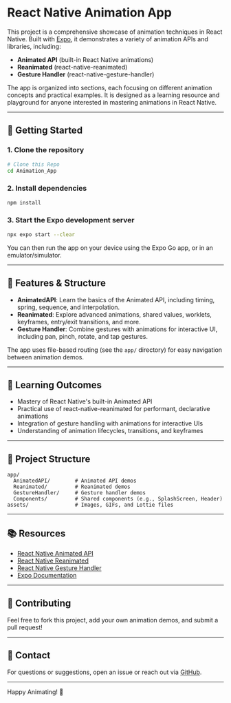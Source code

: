 # React Native Animation App

This project is a comprehensive showcase of animation techniques in React Native. Built with [Expo](https://expo.dev), it demonstrates a variety of animation APIs and libraries, including:

- **Animated API** (built-in React Native animations)
- **Reanimated** (react-native-reanimated)
- **Gesture Handler** (react-native-gesture-handler)

The app is organized into sections, each focusing on different animation concepts and practical examples. It is designed as a learning resource and playground for anyone interested in mastering animations in React Native.

---

## 🚀 Getting Started

### 1. Clone the repository

```bash
# Clone this Repo
cd Animation_App
```

### 2. Install dependencies

```bash
npm install
```

### 3. Start the Expo development server

```bash
npx expo start --clear
```

You can then run the app on your device using the Expo Go app, or in an emulator/simulator.

---

## 📱 Features & Structure

- **AnimatedAPI**: Learn the basics of the Animated API, including timing, spring, sequence, and interpolation.
- **Reanimated**: Explore advanced animations, shared values, worklets, keyframes, entry/exit transitions, and more.
- **Gesture Handler**: Combine gestures with animations for interactive UI, including pan, pinch, rotate, and tap gestures.

The app uses file-based routing (see the `app/` directory) for easy navigation between animation demos.

---

## 📝 Learning Outcomes

- Mastery of React Native's built-in Animated API
- Practical use of react-native-reanimated for performant, declarative animations
- Integration of gesture handling with animations for interactive UIs
- Understanding of animation lifecycles, transitions, and keyframes

---

## 📂 Project Structure

```
app/
  AnimatedAPI/        # Animated API demos
  Reanimated/         # Reanimated demos
  GestureHandler/     # Gesture handler demos
  Components/         # Shared components (e.g., SplashScreen, Header)
assets/               # Images, GIFs, and Lottie files
```

---

## 📚 Resources

- [React Native Animated API](https://reactnative.dev/docs/animated)
- [React Native Reanimated](https://docs.swmansion.com/react-native-reanimated/)
- [React Native Gesture Handler](https://docs.swmansion.com/react-native-gesture-handler/)
- [Expo Documentation](https://docs.expo.dev/)

---

## 🙌 Contributing

Feel free to fork this project, add your own animation demos, and submit a pull request!

---

## 📧 Contact

For questions or suggestions, open an issue or reach out via [GitHub](https://github.com/yourusername).

---

Happy Animating! 🎉
